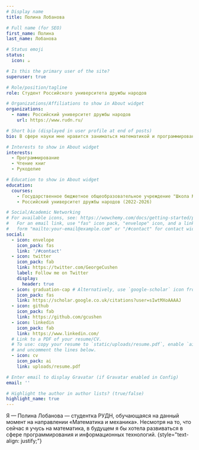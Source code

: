 ```yaml
---
# Display name
title: Полина Лобанова

# Full name (for SEO)
first_name: Полина
last_name: Лобанова

# Status emoji
status:
  icon: ☕️

# Is this the primary user of the site?
superuser: true

# Role/position/tagline
role: Студент Российского университета дружбы народов

# Organizations/Affiliations to show in About widget
organizations:
  - name: Российский университет дружбы народов
    url: https://www.rudn.ru/

# Short bio (displayed in user profile at end of posts)
bio: В сфере науки мне нравится заниматься математикой и программированием.

# Interests to show in About widget
interests:
  - Программирование
  - Чтение книг
  - Рукоделие 

# Education to show in About widget
education:
  courses:
    - Государственное бюджетное общеобразовательное учреждение "Школа №1179" (2011-2022)
    - Российский университет дружбы народов (2022-2026)

# Social/Academic Networking
# For available icons, see: https://wowchemy.com/docs/getting-started/page-builder/#icons
#   For an email link, use "fas" icon pack, "envelope" icon, and a link in the
#   form "mailto:your-email@example.com" or "/#contact" for contact widget.
social:
  - icon: envelope
    icon_pack: fas
    link: '/#contact'
  - icon: twitter
    icon_pack: fab
    link: https://twitter.com/GeorgeCushen
    label: Follow me on Twitter
    display:
      header: true
  - icon: graduation-cap # Alternatively, use `google-scholar` icon from `ai` icon pack
    icon_pack: fas
    link: https://scholar.google.co.uk/citations?user=sIwtMXoAAAAJ
  - icon: github
    icon_pack: fab
    link: https://github.com/gcushen
  - icon: linkedin
    icon_pack: fab
    link: https://www.linkedin.com/
  # Link to a PDF of your resume/CV.
  # To use: copy your resume to `static/uploads/resume.pdf`, enable `ai` icons in `params.yaml`,
  # and uncomment the lines below.
  - icon: cv
    icon_pack: ai
    link: uploads/resume.pdf

# Enter email to display Gravatar (if Gravatar enabled in Config)
email: ''

# Highlight the author in author lists? (true/false)
highlight_name: true
---
```


Я — Полина Лобанова — студентка РУДН, обучающаяся на данный момент на направлении «Математика и механика». Несмотря на то, что сейчас я учусь на математика, в будущем я бы хотела развиваться в сфере программирования и информационных технологий.
{style="text-align: justify;"}
